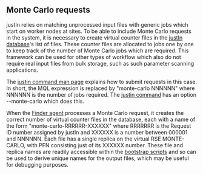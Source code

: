 ## Monte Carlo requests

justIn relies on matching unprocessed input files with generic
jobs which start on worker nodes at sites. To be able to include Monte Carlo
requests in the system, it is necessary to create virtual counter files in
the [justIn database](database.md)'s list of files. These counter
files are allocated to jobs one by one to keep track of the number of 
Monte Carlo jobs which are required. This framework can be used for other
types of workflow which also do not require real input files from bulk
storage, such as such parameter scanning applications. 

The [justin command man page](justin-man-page.md) explains how to submit
requests in this case. In short, the MQL expression is replaced by
"monte-carlo NNNNNN" where NNNNNN is the number of jobs required. The 
[justin command](justin-command.md) has an option --monte-carlo which
does this.

When the [Finder agent](finder.md) processes a Monte Carlo request, it
creates the correct number of virtual counter files in the database, each
with a name of the form "monte-carlo-RRRRRR-XXXXXX" where RRRRRRR is the 
Request ID number assigned by justIn and XXXXXX is a number
between 000001 and NNNNNN. Each file has a single replica on the virtual RSE
MONTE-CARLO, with PFN consisting just of its XXXXXX number. These file and
replica names are readily accessible within the 
[bootstrap scripts](bootstrap-scripts.md) and so can be
used to derive unique names for the output files, which may be useful for
debugging purposes.


